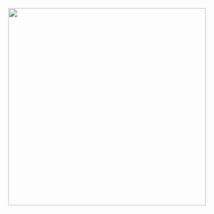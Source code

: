 <image src="https://user-images.githubusercontent.com/7283521/214484800-dd2fac12-354b-468f-8f3c-9d954a0b8741.png" height=400>
